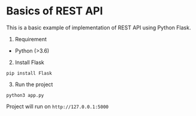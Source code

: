 # Basics of REST API
This is a basic example of implementation of REST API using Python Flask.

1. Requirement
- Python (>3.6)

2. Install Flask
```
pip install Flask
```

3. Run the project
```
python3 app.py
```
Project will run on `http://127.0.0.1:5000`
